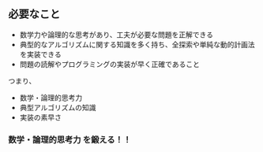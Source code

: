 ## 必要なこと

- 数学力や論理的な思考があり、工夫が必要な問題を正解できる
- 典型的なアルゴリズムに関する知識を多く持ち、全探索や単純な動的計画法を実装できる
- 問題の読解やプログラミングの実装が早く正確であること

つまり、

- 数学・論理的思考力
- 典型アルゴリズムの知識
- 実装の素早さ

### 数学・論理的思考力 を鍛える！！
